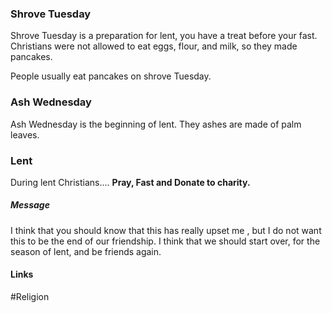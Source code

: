 
### Shrove Tuesday

Shrove Tuesday is a preparation for lent, you have a treat before your fast. Christians were not allowed to eat eggs, flour, and milk, so they made pancakes.

People usually eat pancakes on shrove Tuesday.

### Ash Wednesday

Ash Wednesday is the beginning of lent. They ashes are made of palm leaves.

### Lent

During lent Christians…. **Pray, Fast and Donate to charity.**

##### Message

I think that you should know that this has really upset me , but I do not want this to be the end of our friendship. I think that we should start over, for the season of lent, and be friends again.


#### Links
#Religion 